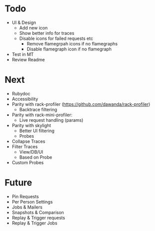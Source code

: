 # Todo

- UI & Design
  - Add new icon
  - Show better info for traces
  - Disable icons for failed requests etc
    - Remove flamegrpah icons if no flamegraphs
    - Disable flamegraph icon if no flamegraph
- Test in MT
- Review Readme

# Next

- Rubydoc
- Accessibility
- Parity with rack-profiler (https://github.com/dawanda/rack-profiler)
  - Backtrace filtering
- Parity with rack-mini-profiler:
  - Live request handling (params)
- Parity with skylight
  - Better UI filtering
  - Probes
- Collapse Traces
- Filter Traces
  - View/DB/UI
  - Based on Probe
- Custom Probes

# Future

- Pin Requests
- Per Person Settings
- Jobs & Mailers
- Snapshots & Comparison
- Replay & Trigger requests
- Replay & Trigger Jobs
